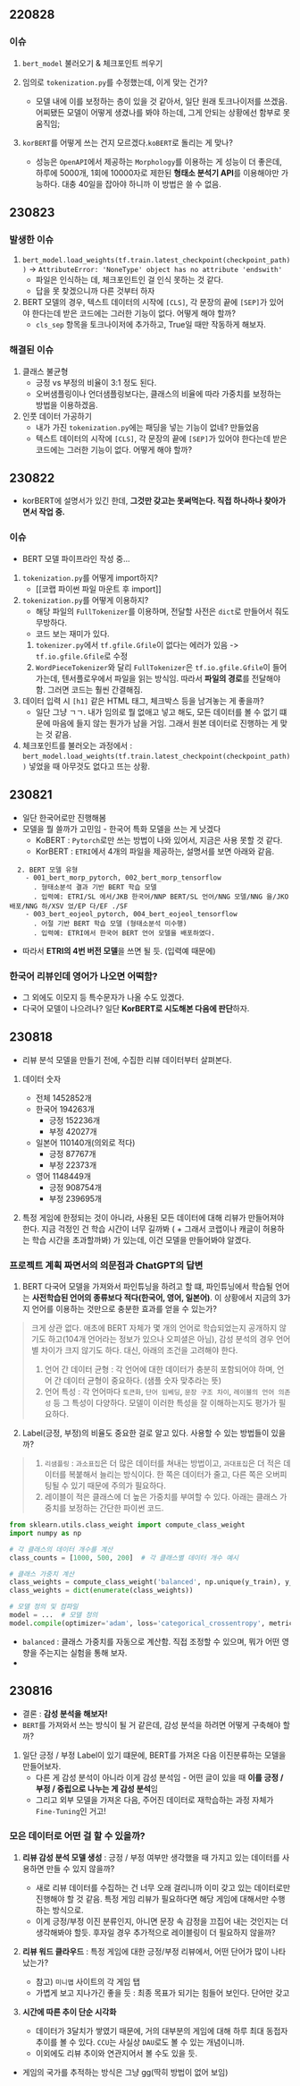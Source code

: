 
## 220828

### 이슈
1. `bert_model` 불러오기 & 체크포인트 씌우기

2. 임의로 `tokenization.py`를 수정했는데, 이게 맞는 건가?
	- 모델 내에 이를 보정하는 층이 있을 것 같아서, 일단 원래 토크나이저를 쓰겠음. 어찌됐든 모델이 어떻게 생겼나를 봐야 하는데, 그게 안되는 상황에선 함부로 못 움직임;


3. `korBERT`를 어떻게 쓰는 건지 모르겠다.`koBERT`로 돌리는 게 맞나?
	- 성능은 `OpenAPI`에서 제공하는 `Morphology`를 이용하는 게 성능이 더 좋은데, 하루에 5000개, 1회에 10000자로 제한된 **형태소 분석기 API**를 이용해야만 가능하다. 대충 40일을 잡아야 하니까 이 방법은 쓸 수 없음.


## 230823

### 발생한 이슈
1. `bert_model.load_weights(tf.train.latest_checkpoint(checkpoint_path))` -> `AttributeError: 'NoneType' object has no attribute 'endswith'` 
	- 파일은 인식하는 데, 체크포인트인 걸 인식 못하는 것 같다.
	- 답을 못 찾겠으니까 다른 것부터 하자
2. BERT 모델의 경우, 텍스트 데이터의 시작에 `[CLS]`, 각 문장의 끝에 `[SEP]`가 있어야 한다는데 받은 코드에는 그러한 기능이 없다. 어떻게 해야 할까?
	- `cls_sep` 항목을 토크나이저에 추가하고, True일 때만 작동하게 해보자.

### 해결된 이슈
1. 클래스 불균형
	- 긍정 vs 부정의 비율이 3:1 정도 된다.
	- 오버샘플링이나 언더샘플링보다는, 클래스의 비율에 따라 가중치를 보정하는 방법을 이용하겠음.
2. 인풋 데이터 가공하기
	- 내가 가진 `tokenization.py`에는 패딩을 넣는 기능이 없네? 만들었음
	- 텍스트 데이터의 시작에 `[CLS]`, 각 문장의 끝에 `[SEP]`가 있어야 한다는데 받은 코드에는 그러한 기능이 없다. 어떻게 해야 할까?

## 230822
- korBERT에 설명서가 있긴 한데, **그것만 갖고는 못써먹는다. 직접 하나하나 찾아가면서 작업 중.**

### 이슈
- BERT 모델 파이프라인 작성 중...
1. `tokenization.py`를 어떻게 import하지?
	- [[코랩 파이썬 파일 마운트 후 import]] 
2. `tokenization.py`를 어떻게 이용하지?
	- 해당 파일의 `FullTokenizer`를 이용하며, 전달할 사전은 `dict`로 만들어서 줘도 무방하다. 
	- 코드 보는 재미가 있다.
	1) `tokenizer.py`에서 `tf.gfile.Gfile`이 없다는 에러가 있음 -> `tf.io.gfile.Gfile`로 수정
	2) `WordPieceTokenizer`와 달리 `FullTokenizer`은 `tf.io.gfile.Gfile`이 들어가는데, 텐서플로우에서 파일을 읽는 방식임. 따라서 **파일의 경로**를 전달해야 함. 그러면 코드는 훨씬 간결해짐.
3. 데이터 입력 시 `[h1]` 같은 HTML 태그, 체크박스 등을 남겨놓는 게 좋을까?
	- 일단 그냥 ㄱㄱ. 내가 임의로 뭘 없애고 넣고 해도, 모든 데이터를 볼 수 없기 떄문에 마음에 들지 않는 뭔가가 남을 거임. 그래서 원본 데이터로 진행하는 게 맞는 것 같음.
4. 체크포인트를 불러오는 과정에서 : `bert_model.load_weights(tf.train.latest_checkpoint(checkpoint_path))` 넣었을 때 아무것도 없다고 뜨는 상황. 

## 230821
- 일단 한국어로만 진행해봄
- 모델을 뭘 쓸까가 고민임 - 한국어 특화 모델을 쓰는 게 낫겠다
	- KoBERT : `Pytorch`로만 쓰는 방법이 나와 있어서, 지금은 사용 못할 것 같다.
	- KorBERT : `ETRI`에서 4개의 파일을 제공하는, 설명서를 보면 아래와 같음.
```
  2. BERT 모델 유형
    - 001_bert_morp_pytorch, 002_bert_morp_tensorflow
	  . 형태소분석 결과 기반 BERT 학습 모델
	  . 입력예: ETRI/SL 에서/JKB 한국어/NNP BERT/SL 언어/NNG 모델/NNG 을/JKO 배포/NNG 하/XSV 었/EP 다/EF ./SF
    - 003_bert_eojeol_pytorch, 004_bert_eojeol_tensorflow
	  . 어절 기반 BERT 학습 모델 (형태소분석 미수행)
	  . 입력예: ETRI에서 한국어 BERT 언어 모델을 배포하였다.
```
- 따라서 **ETRI의 4번 버전 모델**을 쓰면 될 듯. (입력예 때문에)

### 한국어 리뷰인데 영어가 나오면 어떡함?
- 그 외에도 이모지 등 특수문자가 나올 수도 있겠다.
- 다국어 모델이 나으려나? 일단 **KorBERT로 시도해본 다음에 판단**하자.


## 230818

 - 리뷰 분석 모델을 만들기 전에, 수집한 리뷰 데이터부터 살펴본다.
1. 데이터 숫자
	- 전체 1452852개
	- 한국어 194263개
		- 긍정 152236개
		- 부정 42027개
	- 일본어 110140개(의외로 적다)
		- 긍정 87767개
		- 부정 22373개
	- 영어 1148449개
		- 긍정 908754개
		- 부정 239695개

2. 특정 게임에 한정되는 것이 아니라, 사용된 모든 데이터에 대해 리뷰가 만들어져야 한다. 지금 걱정인 건 학습 시간이 너무 길까봐 ( + 그래서 코랩이나 캐글이 허용하는 학습 시간을 초과할까봐) 가 있는데, 이건 모델을 만들어봐야 알겠다.

### 프로젝트 계획 짜면서의 의문점과 ChatGPT의 답변

1. BERT 다국어 모델을 가져와서 파인튜닝을 하려고 할 떄, 파인튜닝에서 학습될 언어는 **사전학습된 언어의 종류보다 적다(한국어, 영어, 일본어)**. 이 상황에서 지금의 3가지 언어를 이용하는 것만으로 충분한 효과를 얻을 수 있는가?
> 크게 상관 없다. 애초에 BERT 자체가 몇 개의 언어로 학습되었는지 공개하지 않기도 하고(104개 언어라는 정보가 있으나 오피셜은 아님),  감성 분석의 경우 언어 별 차이가 크지 않기도 하다.
> 대신, 아래의 조건을 고려해야 한다.
> 1. 언어 간 데이터 균형 : 각 언어에 대한 데이터가 충분히 포함되어야 하며, 언어 간 데이터 균형이 중요하다. (샘플 숫자 맞추라는 뜻)
> 2. 언어 특성 : 각 언어마다 `토큰화`, `단어 임베딩`, `문장 구조 차이`, `레이블의 언어 의존성` 등 그 특성이 다양하다. 모델이 이러한 특성을 잘 이해하는지도 평가가 필요하다.

2. Label(긍정, 부정)의 비율도 중요한 걸로 알고 있다. 사용할 수 있는 방법들이 있을까?
> 1. `리샘플링` : `과소표집`은 더 많은 데이터를 쳐내는 방법이고, `과대표집`은 더 적은 데이터를 복붙해서 늘리는 방식이다. 한 쪽은 데이터가 줄고, 다른 쪽은 오버피팅될 수 있기 때문에 주의가 필요하다.
> 2. 레이블이 적은 클래스에 더 높은 가중치를 부여할 수 있다. 아래는 클래스 가중치를 보정하는 간단한 파이썬 코드.
```python
from sklearn.utils.class_weight import compute_class_weight
import numpy as np

# 각 클래스의 데이터 개수를 계산
class_counts = [1000, 500, 200]  # 각 클래스별 데이터 개수 예시

# 클래스 가중치 계산
class_weights = compute_class_weight('balanced', np.unique(y_train), y_train)
class_weights = dict(enumerate(class_weights))

# 모델 정의 및 컴파일
model = ...  # 모델 정의
model.compile(optimizer='adam', loss='categorical_crossentropy', metrics=['accuracy'], class_weight=class_weights)
```
- `balanced` : 클래스 가중치를 자동으로 계산함. 직접 조정할 수 있으며, 뭐가 어떤 영향을 주는지는 실험을 통해 보자.
- 

## 230816

- 결론 : **감성 분석을 해보자!**
- `BERT`를 가져와서 쓰는 방식이 될 거 같은데, 감성 분석을 하려면 어떻게 구축해야 할까?
1. 일단 긍정 / 부정 Label이 있기 떄문에, BERT를 가져온 다음 이진분류하는 모델을 만들어보자.
	- 다른 게 감성 분석이 아니라 이게 감성 분석임 - 어떤 글이 있을 때 **이를 긍정 / 부정 / 중립으로 나누는 게 감성 분석**임
	- 그리고 외부 모델을 가져온 다음, 주어진 데이터로 재학습하는 과정 자체가 `Fine-Tuning`인 거고!

### 모은 데이터로 어떤 걸 할 수 있을까?
1. **리뷰 감성 분석 모델 생성** : 긍정 / 부정 여부만 생각했을 때 가지고 있는 데이터를 사용하면 만들 수 있지 않을까?
	- 새로 리뷰 데이터를 수집하는 건 너무 오래 걸리니까 이미 갖고 있는 데이터로만 진행해야 할 것 같음. 특정 게임 리뷰가 필요하다면 해당 게임에 대해서만 수행하는 방식으로.
	- 이게 긍정/부정 이진 분류인지, 아니면 문장 속 감정을 끄집어 내는 것인지는 더 생각해봐야 할듯. 후자일 경우 추가적으로 레이블링이 더 필요하지 않을까?
2. **리뷰 워드 클라우드** : 특정 게임에 대한 긍정/부정 리뷰에서, 어떤 단어가 많이 나타났는가?
	- 참고) `미니맵` 사이트의 각 게임 탭
	- 가볍게 보고 지나가긴 좋을 듯 : 최종 목표가 되기는 힘들어 보인다. 단어만 갖고 

3. **시간에 따른 추이 단순 시각화**
	- 데이터가 3달치가 쌓였기 때문에, 거의 대부분의 게임에 대해 하루 최대 동접자 추이를 볼 수 있다. `CCU`는 사실상 `DAU`로도 볼 수 있는 개념이니까.
	- 이외에도 리뷰 추이와 연관지어서 볼 수도 있을 듯.
- 게임의 국가를 추적하는 방식은 그냥 gg(딱히 방법이 없어 보임)